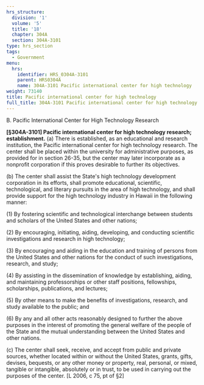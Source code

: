 ```yaml
---
hrs_structure:
  division: '1'
  volume: '5'
  title: '18'
  chapter: 304A
  section: 304A-3101
type: hrs_section
tags:
  - Government
menu:
  hrs:
    identifier: HRS_0304A-3101
    parent: HRS0304A
    name: 304A-3101 Pacific international center for high technology
weight: 73140
title: Pacific international center for high technology
full_title: 304A-3101 Pacific international center for high technology
---
```

B. Pacific International Center for High Technology Research

**[§304A-3101] Pacific international center for high technology research; establishment.** (a) There is established, as an educational and research institution, the Pacific international center for high technology research. The center shall be placed within the university for administrative purposes, as provided for in section 26-35, but the center may later incorporate as a nonprofit corporation if this proves desirable to further its objectives.

(b) The center shall assist the State's high technology development corporation in its efforts, shall promote educational, scientific, technological, and literary pursuits in the area of high technology, and shall provide support for the high technology industry in Hawaii in the following manner:

(1) By fostering scientific and technological interchange between students and scholars of the United States and other nations;

(2) By encouraging, initiating, aiding, developing, and conducting scientific investigations and research in high technology;

(3) By encouraging and aiding in the education and training of persons from the United States and other nations for the conduct of such investigations, research, and study;

(4) By assisting in the dissemination of knowledge by establishing, aiding, and maintaining professorships or other staff positions, fellowships, scholarships, publications, and lectures;

(5) By other means to make the benefits of investigations, research, and study available to the public; and

(6) By any and all other acts reasonably designed to further the above purposes in the interest of promoting the general welfare of the people of the State and the mutual understanding between the United States and other nations.

(c) The center shall seek, receive, and accept from public and private sources, whether located within or without the United States, grants, gifts, devises, bequests, or any other money or property, real, personal, or mixed, tangible or intangible, absolutely or in trust, to be used in carrying out the purposes of the center. [L 2006, c 75, pt of §2]